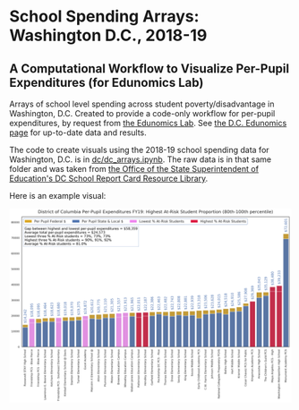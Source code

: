 # School Spending Arrays: Washington D.C., 2018-19
## A Computational Workflow to Visualize Per-Pupil Expenditures (for Edunomics Lab)
Arrays of school level spending across student poverty/disadvantage in Washington, D.C. Created to provide a code-only workflow for per-pupil expenditures, by request from [the Edunomics Lab](https://edunomicslab.org/). See [the D.C. Edunomics page](https://edunomicslab.org/dc/) for up-to-date data and results.

The code to create visuals using the 2018-19 school spending data for Washington, D.C. is in [dc/dc_arrays.ipynb](dc/dc_arrays.ipynb). The raw data is in that same folder and was taken from [the Office of the State Superintendent of Education's DC School Report Card Resource Library](https://osse.dc.gov/page/dc-school-report-card-resource-library). 

Here is an example visual:

![DC Per-Pupil Expenditures - Highest At-Risk Student Proportion](figures/DC%20Per-Pupil%20Expenditures%20-%20Highest%20At-Risk%20Student%20Proportion%20(80th-100th%20percentile).png)
